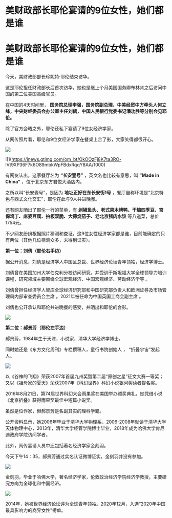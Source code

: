 # 美财政部长耶伦宴请的9位女性，她们都是谁

# 美财政部长耶伦宴请的9位女性，她们都是谁

今天，美财政部部长珍妮特·耶伦结束访华。

这是耶伦担任财政部长后首次访华，她也是继上个月美国国务卿布林肯之后访问中国的第二位美国高级官员。

在中国的4天时间里，
**国务院总理李强，国务院副总理、中美经贸中方牵头人何立峰，中央财经委员会办公室主任刘鹤，中国人民银行党委书记潘功胜等分别会见耶伦。**

除了官方会晤之外，耶伦还私下宴请了9位女经济学家。

从网传照片看，耶伦和9位女经济学家在餐桌上合了影，大家笑得都很开心。

![](https://inews.gtimg.com/om_bt/OQjV2ktD74aLD75hP6WDhOVCVylhPtZ6NY8S-yliRzLdIAA/1000)

![](https://inews.gtimg.com/om_bt/OkOOzFj8K7ta3RO-
lVt9XP36F7k6O89mbkWpFBdxRqqY8AA/1000)

有网友认出，这家餐厅名为 **“长安壹号”** ，英文名也比较有意思，叫 **“Made in China”** ，位于北京东方君悦大酒店内。

之所以叫“长安壹号”，是因为 **地址正好在东长安街1号** ，餐厅自称环境是“北京特色与西式文化交汇”，耶伦在此与9人共进晚餐。

还有网友晒出了耶伦一行的菜单，有 **剁椒鱼头、老式果木烤鸭、干煸四季豆、宫保鸡丁、麻婆豆腐、拍板双脆、大蒜烧茄子、老北京猪肉水饺**
等八道菜，总价1754元。

不少网友纷纷根据照片猜测和查证，这9位女性经济学家都是谁，目前能确定的只有两位（其他几位猜测众多，未得到证实）。

**第一位：刘倩（耶伦右手边）**

据公开消息，刘倩是经济学人中国区总裁、世界经济论坛青年领袖，经济学博士。

刘倩曾在美国加州大学伯克利分校访问研究，并受训于斯坦福大学全球领导力培训课程，研究领域主要围绕全球宏观经济、中国宏观经济、劳动经济学等 。

刘倩曾担任经济学人智库全球经济研究部和中国研究部负责人和欧洲证券及市场管理局内部审查委员会主席 。2021年被任命为中国英国工商会副主席 。

刘倩也公开承认和耶伦共进晚餐的感受，并晒出和耶伦的合影。

![](https://inews.gtimg.com/om_bt/ObJEbGUX_xZse8ZisEBlVn1u5KnfeJZyaV72tSJg_beKIAA/1000)

**第二位：郝景芳（耶伦左手边）**

郝景芳，1984年生于天津，小说家，清华大学经济学博士。

同时她还是《东方文化周刊》专栏撰稿人，童行书院创始人 ， “折叠宇宙”发起人。

![](https://inews.gtimg.com/om_bt/OCmonD3Q02B7P6scYdLpWfsq2WzqLYApb9KZA1yw1myXcAA/1000)

以《谷神的飞翔》荣获2007年首届九州奖暨第二届“原创之星”征文大赛一等奖；又以《祖母家的夏天》荣获2007年《科幻世界》科幻小说银河奖读者提名奖。

2016年8月21日，第74届世界科幻大会雨果奖在美国举办颁奖典礼，她凭借小说《北京折叠》获得雨果奖最佳中短篇小说奖。

虽然是位作家，但郝景芳是名副其实的理科学霸。

公开资料显示，她2006年毕业于清华大学物理系，2006-2008年就读于清华大学天体物理中心，2013年，清华大学经管学院博士毕业，2018年成为哈佛大学肯尼迪政府学院访问学者。

此外，网传宴请人员中还包括著名经济学家金刻羽。

今天下午14：35，郝景芳通过实名认证微博证实，金刻羽并没有参加。

![](https://inews.gtimg.com/om_bt/OOVrcMIEJN8W7jyAwPAtxqj3_fi-W5YAnonberRGlI6X4AA/1000)

金刻羽，毕业于哈佛大学，著名经济学家，伦敦政治经济学院经济学教授，主要研究方向为全球化和中国经济。

![](https://inews.gtimg.com/om_bt/Of_mxcFRiNGDvWLUyiX5rzxb10Hq4Pel6DBimVx-Q9Vg4AA/1000)

2014年，她被世界经济论坛评为全球青年领袖。2020年12月，入选“2020年中国最具影响力的商界女性”榜单。

